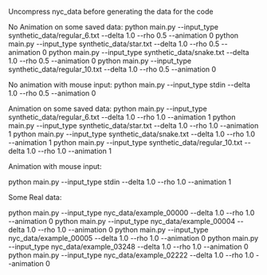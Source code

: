 
Uncompress nyc_data before generating the data for the code


No Animation on some saved data:
python main.py --input_type synthetic_data/regular_6.txt --delta 1.0 --rho 0.5 --animation 0
python main.py --input_type synthetic_data/star.txt --delta 1.0 --rho 0.5 --animation 0
python main.py --input_type synthetic_data/snake.txt --delta 1.0 --rho 0.5 --animation 0
python main.py --input_type synthetic_data/regular_10.txt --delta 1.0 --rho 0.5 --animation 0

No animation with mouse input:
python main.py --input_type stdin --delta 1.0 --rho 0.5 --animation 0

Animation on some saved data:
python main.py --input_type synthetic_data/regular_6.txt --delta 1.0 --rho 1.0 --animation 1
python main.py --input_type synthetic_data/star.txt --delta 1.0 --rho 1.0 --animation 1
python main.py --input_type synthetic_data/snake.txt --delta 1.0 --rho 1.0 --animation 1
python main.py --input_type synthetic_data/regular_10.txt --delta 1.0 --rho 1.0 --animation 1

Animation with mouse input:

python main.py --input_type stdin --delta 1.0 --rho 1.0 --animation 1

Some Real data:

python main.py --input_type nyc_data/example_00000 --delta 1.0 --rho 1.0 --animation 0
python main.py --input_type nyc_data/example_00004 --delta 1.0 --rho 1.0 --animation 0
python main.py --input_type nyc_data/example_00005 --delta 1.0 --rho 1.0 --animation 0
python main.py --input_type nyc_data/example_03248 --delta 1.0 --rho 1.0 --animation 0
python main.py --input_type nyc_data/example_02222 --delta 1.0 --rho 1.0 --animation 0

